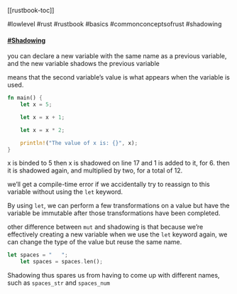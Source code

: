 [[rustbook-toc]]

#lowlevel #rust #rustbook #basics #commonconceptsofrust #shadowing

#### [#Shadowing](https://doc.rust-lang.org/book/ch03-01-variables-and-mutability.html#shadowing)

you can declare a new variable with the same name as a previous variable, and the new variable shadows the previous variable

means that the second variable’s value is what appears when the variable is used.  

```rust
fn main() {
    let x = 5;

    let x = x + 1;

    let x = x * 2;

    println!("The value of x is: {}", x);
}
```

x is binded to 5
then x is shadowed on line 17 and 1 is added to it, for  6.
then it is shadowed again, and multiplied by two, for a total of 12.  

we’ll get a compile-time error if we accidentally try to reassign to this variable without using the `let` keyword. 

By using `let`, we can perform a few transformations on a value but have the variable be immutable after those transformations have been completed.  

other difference between `mut` and shadowing is that because we’re effectively creating a new variable when we use the `let` keyword again, we can change the type of the value but reuse the same name. 

```rust
let spaces = "   ";
    let spaces = spaces.len();
```

Shadowing thus spares us from having to come up with different names, such as `spaces_str` and `spaces_num`